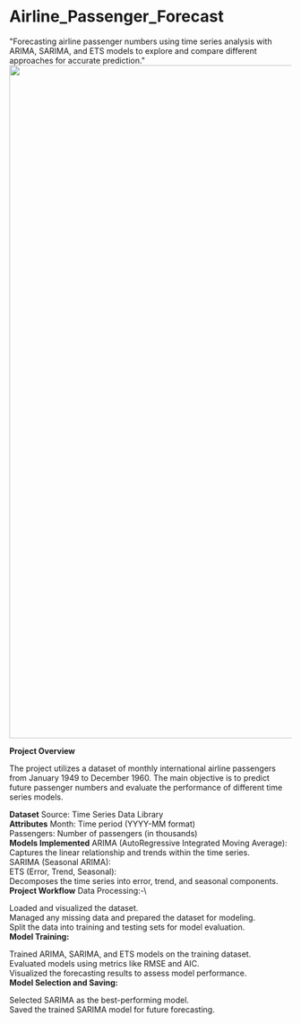 # Airline_Passenger_Forecast
"Forecasting airline passenger numbers using time series analysis with ARIMA, SARIMA, and ETS models to explore and compare different approaches for accurate prediction."
<img src="" width="1200">


**Project Overview**

The project utilizes a dataset of monthly international airline passengers from January 1949 to December 1960. The main objective is to predict future passenger numbers and evaluate the performance of different time series models.

**Dataset**
Source: Time Series Data Library\
**Attributes**
Month: Time period (YYYY-MM format)\
Passengers: Number of passengers (in thousands)\
**Models Implemented**
ARIMA (AutoRegressive Integrated Moving Average):\
Captures the linear relationship and trends within the time series.\
SARIMA (Seasonal ARIMA):\
ETS (Error, Trend, Seasonal):\
Decomposes the time series into error, trend, and seasonal components.\
**Project Workflow**
Data Processing:-\

Loaded and visualized the dataset.\
Managed any missing data and prepared the dataset for modeling.\
Split the data into training and testing sets for model evaluation.\
**Model Training:**

Trained ARIMA, SARIMA, and ETS models on the training dataset.\
Evaluated models using metrics like RMSE and AIC.\
Visualized the forecasting results to assess model performance.\
**Model Selection and Saving:**

Selected SARIMA as the best-performing model.\
Saved the trained SARIMA model for future forecasting.
